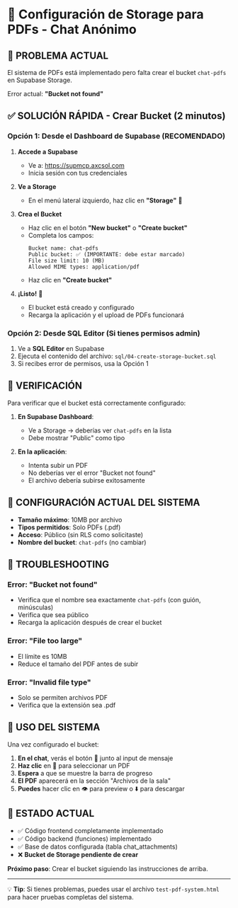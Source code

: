 # 📁 Configuración de Storage para PDFs - Chat Anónimo

## 🚨 PROBLEMA ACTUAL
El sistema de PDFs está implementado pero falta crear el bucket `chat-pdfs` en Supabase Storage.

Error actual: **"Bucket not found"**

## ✅ SOLUCIÓN RÁPIDA - Crear Bucket (2 minutos)

### Opción 1: Desde el Dashboard de Supabase (RECOMENDADO)

1. **Accede a Supabase**
   - Ve a: https://supmcp.axcsol.com
   - Inicia sesión con tus credenciales

2. **Ve a Storage**
   - En el menú lateral izquierdo, haz clic en **"Storage"** 📁

3. **Crea el Bucket**
   - Haz clic en el botón **"New bucket"** o **"Create bucket"**
   - Completa los campos:
     ```
     Bucket name: chat-pdfs
     Public bucket: ✅ (IMPORTANTE: debe estar marcado)
     File size limit: 10 (MB)
     Allowed MIME types: application/pdf
     ```
   - Haz clic en **"Create bucket"**

4. **¡Listo!** 🎉
   - El bucket está creado y configurado
   - Recarga la aplicación y el upload de PDFs funcionará

### Opción 2: Desde SQL Editor (Si tienes permisos admin)

1. Ve a **SQL Editor** en Supabase
2. Ejecuta el contenido del archivo: `sql/04-create-storage-bucket.sql`
3. Si recibes error de permisos, usa la Opción 1

## 🧪 VERIFICACIÓN

Para verificar que el bucket está correctamente configurado:

1. **En Supabase Dashboard**:
   - Ve a Storage → deberías ver `chat-pdfs` en la lista
   - Debe mostrar "Public" como tipo

2. **En la aplicación**:
   - Intenta subir un PDF
   - No deberías ver el error "Bucket not found"
   - El archivo debería subirse exitosamente

## 📝 CONFIGURACIÓN ACTUAL DEL SISTEMA

- **Tamaño máximo**: 10MB por archivo
- **Tipos permitidos**: Solo PDFs (.pdf)
- **Acceso**: Público (sin RLS como solicitaste)
- **Nombre del bucket**: `chat-pdfs` (no cambiar)

## 🔧 TROUBLESHOOTING

### Error: "Bucket not found"
- Verifica que el nombre sea exactamente `chat-pdfs` (con guión, minúsculas)
- Verifica que sea público
- Recarga la aplicación después de crear el bucket

### Error: "File too large"
- El límite es 10MB
- Reduce el tamaño del PDF antes de subir

### Error: "Invalid file type"
- Solo se permiten archivos PDF
- Verifica que la extensión sea .pdf

## 📱 USO DEL SISTEMA

Una vez configurado el bucket:

1. **En el chat**, verás el botón 📎 junto al input de mensaje
2. **Haz clic** en 📎 para seleccionar un PDF
3. **Espera** a que se muestre la barra de progreso
4. **El PDF** aparecerá en la sección "Archivos de la sala"
5. **Puedes** hacer clic en 👁️ para preview o ⬇️ para descargar

## 🚀 ESTADO ACTUAL

- ✅ Código frontend completamente implementado
- ✅ Código backend (funciones) implementado
- ✅ Base de datos configurada (tabla chat_attachments)
- ❌ **Bucket de Storage pendiente de crear**

**Próximo paso**: Crear el bucket siguiendo las instrucciones de arriba.

---

💡 **Tip**: Si tienes problemas, puedes usar el archivo `test-pdf-system.html` para hacer pruebas completas del sistema.